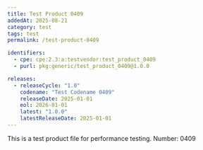 ```yaml
---
title: Test Product 0409
addedAt: 2025-08-21
category: test
tags: test
permalink: /test-product-0409

identifiers:
  - cpe: cpe:2.3:a:testvendor:test_product_0409
  - purl: pkg:generic/test_product_0409@1.0.0

releases:
  - releaseCycle: "1.0"
    codename: "Test Codename 0409"
    releaseDate: 2025-01-01
    eol: 2026-01-01
    latest: "1.0.0"
    latestReleaseDate: 2025-01-01
---
```


This is a test product file for performance testing. Number: 0409

